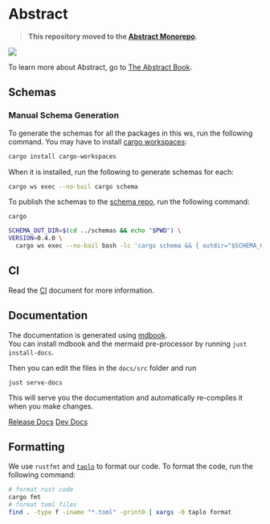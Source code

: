 # Abstract 

> **This repository moved to the [Abstract Monorepo](https://github.com/AbstractSDK/abstract).**

<a href="https://codecov.io/gh/AbstractSDK/contracts" > 
 <img src="https://codecov.io/gh/AbstractSDK/contracts/branch/main/graph/badge.svg?token=FOIDUFYSCY"/> 
 </a>

To learn more about Abstract, go to [The Abstract Book](https://docs.abstract.money/).

## Schemas

### Manual Schema Generation

To generate the schemas for all the packages in this ws, run the following command. You may have to install [cargo
workspaces](https://github.com/pksunkara/cargo-workspaces):

```bash
cargo install cargo-workspaces
```

When it is installed, run the following to generate schemas for each:

```bash
cargo ws exec --no-bail cargo schema
```

To publish the schemas to the [schema repo](https://github.com/AbstractSDK/schemas), run the following command:

```shell
cargo 
```

```bash
SCHEMA_OUT_DIR=$(cd ../schemas && echo "$PWD") \
VERSION=0.4.0 \
  cargo ws exec --no-bail bash -lc 'cargo schema && { outdir="$SCHEMA_OUT_DIR/abstract/${PWD##*/}/$VERSION"; echo $outdir; mkdir -p "$outdir"; cp -a "schema/." "$outdir"; }'
  ```

## CI

Read the [CI](./CI.md) document for more information.

## Documentation

The documentation is generated using [mdbook](https://rust-lang.github.io/mdBook/index.html).  
You can install mdbook and the mermaid pre-processor by running `just install-docs`.

Then you can edit the files in the `docs/src` folder and run

```shell
just serve-docs
```

This will serve you the documentation and automatically re-compiles it when you make changes.

[Release Docs](https://docs.abstract.money)
[Dev Docs](https://dev-docs.abstract.money)

## Formatting

We use `rustfmt` and [`taplo`](https://taplo.tamasfe.dev/cli/introduction.html) to format our code. To format the code, run the following command:

```bash
# format rust code
cargo fmt
# format toml files
find . -type f -iname "*.toml" -print0 | xargs -0 taplo format
```
